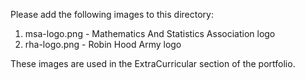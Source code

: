 Please add the following images to this directory:

1. msa-logo.png - Mathematics And Statistics Association logo
2. rha-logo.png - Robin Hood Army logo

These images are used in the ExtraCurricular section of the portfolio.
